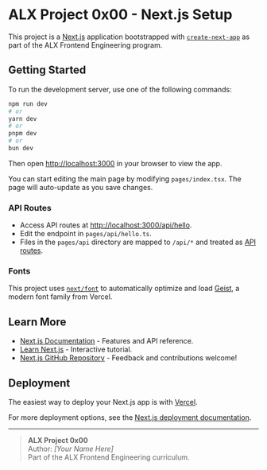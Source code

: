 # ALX Project 0x00 - Next.js Setup

This project is a [Next.js](https://nextjs.org) application bootstrapped with [`create-next-app`](https://nextjs.org/docs/pages/api-reference/create-next-app) as part of the ALX Frontend Engineering program.

## Getting Started

To run the development server, use one of the following commands:

```bash
npm run dev
# or
yarn dev
# or
pnpm dev
# or
bun dev
```

Then open [http://localhost:3000](http://localhost:3000) in your browser to view the app.

You can start editing the main page by modifying `pages/index.tsx`. The page will auto-update as you save changes.

### API Routes

- Access API routes at [http://localhost:3000/api/hello](http://localhost:3000/api/hello).
- Edit the endpoint in `pages/api/hello.ts`.
- Files in the `pages/api` directory are mapped to `/api/*` and treated as [API routes](https://nextjs.org/docs/pages/building-your-application/routing/api-routes).

### Fonts

This project uses [`next/font`](https://nextjs.org/docs/pages/building-your-application/optimizing/fonts) to automatically optimize and load [Geist](https://vercel.com/font), a modern font family from Vercel.

## Learn More

- [Next.js Documentation](https://nextjs.org/docs) - Features and API reference.
- [Learn Next.js](https://nextjs.org/learn-pages-router) - Interactive tutorial.
- [Next.js GitHub Repository](https://github.com/vercel/next.js) - Feedback and contributions welcome!

## Deployment

The easiest way to deploy your Next.js app is with [Vercel](https://vercel.com/new?utm_medium=default-template&filter=next.js&utm_source=create-next-app&utm_campaign=create-next-app-readme).

For more deployment options, see the [Next.js deployment documentation](https://nextjs.org/docs/pages/building-your-application/deploying).

---

> **ALX Project 0x00**  
> Author: _[Your Name Here]_  
> Part of the ALX Frontend Engineering curriculum.
